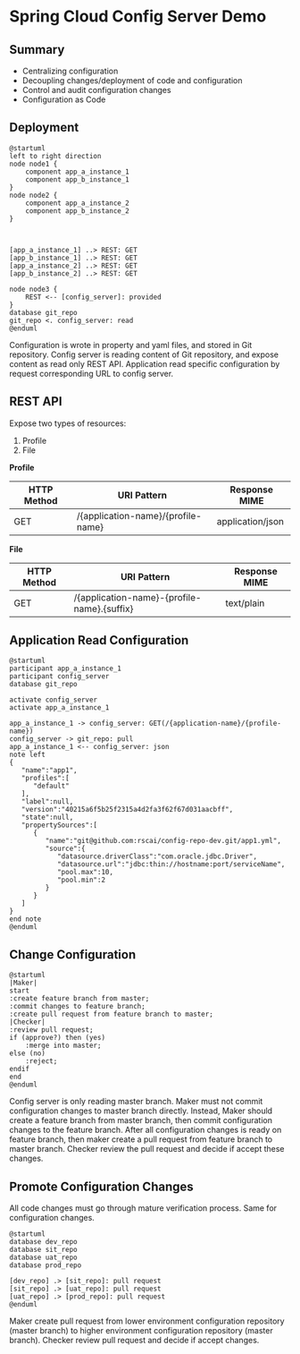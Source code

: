 # Spring Cloud Config Server Demo

## Summary

* Centralizing configuration
* Decoupling changes/deployment of code and configuration
* Control and audit configuration changes
* Configuration as Code

## Deployment

```puml
@startuml
left to right direction
node node1 {
    component app_a_instance_1
    component app_b_instance_1
}
node node2 {
    component app_a_instance_2
    component app_b_instance_2
}



[app_a_instance_1] ..> REST: GET
[app_b_instance_1] ..> REST: GET
[app_a_instance_2] ..> REST: GET
[app_b_instance_2] ..> REST: GET

node node3 {
    REST <-- [config_server]: provided
}
database git_repo
git_repo <. config_server: read
@enduml
```

Configuration is wrote in property and yaml files, and stored in Git repository. Config server is reading content of Git repository, and expose content as read only REST API. Application read specific configuration by request corresponding URL to config server.

## REST API

Expose two types of resources:

1. Profile
2. File

**Profile**

HTTP Method|URI Pattern                        |Response MIME
-----------|-----------------------------------|-------------
GET        |/{application-name}/{profile-name} |application/json

**File**

HTTP Method|URI Pattern                        |Response MIME
-----------|-----------------------------------|-------------
GET        |/{application-name}-{profile-name}.{suffix} |text/plain


## Application Read Configuration

```puml
@startuml
participant app_a_instance_1
participant config_server
database git_repo

activate config_server
activate app_a_instance_1

app_a_instance_1 -> config_server: GET(/{application-name}/{profile-name})
config_server -> git_repo: pull
app_a_instance_1 <-- config_server: json
note left
{  
   "name":"app1",
   "profiles":[  
      "default"
   ],
   "label":null,
   "version":"40215a6f5b25f2315a4d2fa3f62f67d031aacbff",
   "state":null,
   "propertySources":[  
      {  
         "name":"git@github.com:rscai/config-repo-dev.git/app1.yml",
         "source":{  
            "datasource.driverClass":"com.oracle.jdbc.Driver",
            "datasource.url":"jdbc:thin://hostname:port/serviceName",
            "pool.max":10,
            "pool.min":2
         }
      }
   ]
}
end note
@enduml
```

## Change Configuration

```puml
@startuml
|Maker|
start
:create feature branch from master;
:commit changes to feature branch;
:create pull request from feature branch to master;
|Checker|
:review pull request;
if (approve?) then (yes)
    :merge into master;
else (no)
    :reject;
endif
end
@enduml
```

Config server is only reading master branch. 
Maker must not commit configuration changes to master branch directly. Instead, Maker should create a feature branch from master branch, then commit configuration changes to the feature branch.
After all configuration changes is ready on feature branch, then maker create a pull request from feature branch to master branch.
Checker review the pull request and decide if accept these changes.

## Promote Configuration Changes

All code changes must go through mature verification process. Same for configuration changes.

```puml
@startuml
database dev_repo
database sit_repo
database uat_repo
database prod_repo

[dev_repo] .> [sit_repo]: pull request
[sit_repo] .> [uat_repo]: pull request
[uat_repo] .> [prod_repo]: pull request
@enduml
``` 

Maker create pull request from lower environment configuration repository (master branch) to higher environment configuration repository (master branch).
Checker review pull request and decide if accept changes.